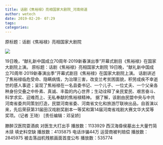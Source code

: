 ```yaml
---
title: 话剧《焦裕禄》亮相国家大剧院_河南频道
author: wetech
date: 2019-02-20- 07:29
tags: 
categories: 
---
```

原标题：话剧《焦裕禄》亮相国家大剧院
<!-- more -->
                
<img align="center" border="0" src="http://p2.ifengimg.com/a/2016/0810/204c433878d5cf9size1_w16_h16.png" />
                
            
19日晚，“献礼新中国成立70周年·2019新春演出季”开幕式剧目《焦裕禄》在国家大剧院上演。
原标题：话剧《焦裕禄》亮相国家大剧院
19日晚，“献礼新中国成立70周年·2019新春演出季”开幕式剧目《焦裕禄》在国家大剧院上演。
话剧讲述了焦裕禄临危受命、隐瞒病情，为治理三害，改变兰考贫困面貌，积劳成疾不幸逝世的感人事迹；呈现了焦裕禄在一名县委书记、一个儿子、一位丈夫、一个父亲各种身份交叠之中朴素、真诚、丰盈的内心世界；生动诠释了亲民爱民、艰苦奋斗、科学求实、迎难而上、无私奉献的焦裕禄精神。
据了解，该剧由民盟中央与中共河南省委共同策划打造，民盟河南省委、河南省文化和旅游厅联袂出品，自首演以来，先后荣获第31届田汉戏剧奖剧本一等奖和第14届河南省戏剧大赛文华大奖等奖项。（记者 王琦）
[责任编辑：邓呈娇]
            
滕醉汉医院耍酒疯 对医生大打出手
播放数：1133929
西汉海昏侯墓出土大量竹简木牍 填史料空缺
播放数：4135875
电话诈骗44万 运营商被判赔偿
播放数：2845975
被击落战机残骸画面首度公布
播放数：535774
